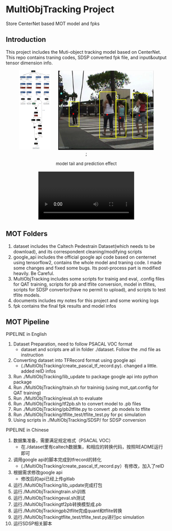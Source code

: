 # MultiObjTracking Project

Store CenterNet based MOT model and fpks

## Introduction
This project includes the Muti-object tracking model based on CenterNet. This repo contains traning codes, SDSP converted fpk file, and input&output tensor dimension info.

<center>
<figure class='half'>
<img width ='100', height = '250' src=./images/model_structure.png/> &emsp;
<img width ='300', height = '250' src=./images/static_demo.png/>;
</figure>
</center>
<center> <font size = 2> model tail and prediction effect </font> </center>
<br/>

<center>
<video src="./images/video_DR_1.mp4"></video>
</center>



## MOT Folders
1. dataset includes the Caltech Pedestrain Dataset(which needs to be download), and its correspondent cleaning/modifying scripts
2. google_api includes the official google api code based on centernet using tensorflow2, contains the whole model and traning code. I made some changes and fixed some bugs. Its post-process part is modified heavily. Be Careful.
3. MultiObjTracking includes some scripts for trainig and eval, .config files for QAT training, scripts for pb and tflite conversion, model in tflites, scripts for SDSP convertor(have no permit to upload), and scripts to test tflite models.
4. documents includes my notes for this project and some working logs
5. fpk contains the final fpk results and model infos

## MOT Pipeline
PIPELINE in English
1. Dataset Preparation, need to follow PSACAL VOC format
      * dataset and scripts are all in folder ./dataset. Follow the .md file as instruction
2. Converting dataset into TFRecord format using google api
      * (./MultiObjTracking/create_pascal_tf_record.py). changed a little. added reID infos
3. Run ./MultiObjTracking/lib_update to package google api into python package
4. Run ./MultiObjTracking/train.sh for traininig (using mot_qat.config for QAT training)
5. Run ./MultiObjTracking/eval.sh to evaluate
6. Run ./MultiObjTracking/tf2pb.sh to convert model to .pb files
7. Run ./MultiObjTracking/pb2tflite.py to convert .pb models to tflite
8. Run ./MultiObjTracking/tflite_test/tflite_test.py for pc simulation
9. Using scripts in ./MultiObjTracking/SDSP/ for SDSP conversion


PIPELINE in Chinese
1. 数据集准备，需要满足规定格式（PSACAL VOC）
      * 在./dataset里有caltech数据集，和相应的转换代码，按照README运行即可
2. 调用google api的脚本完成到tfrecord的转化
      * (./MultiObjTracking/create_pascal_tf_record.py）有修改，加入了reID
3. 根据需求修改google api
      * 修改后的api已经上传gitlab
4. 运行./MultiObjTracking/lib_update完成打包
5. 运行./MultiObjTrackingtrain.sh训练
6. 运行./MultiObjTrackingeval.sh测试
7. 运行./MultiObjTrackingtf2pb转换模型成.pb
8. 运行./MultiObjTrackingpb2tflite完成quant和tflite转换
9. 运行./MultiObjTrackingtflite_test/tflite_test.py进行pc simulation
10. 运行SDSP相关脚本